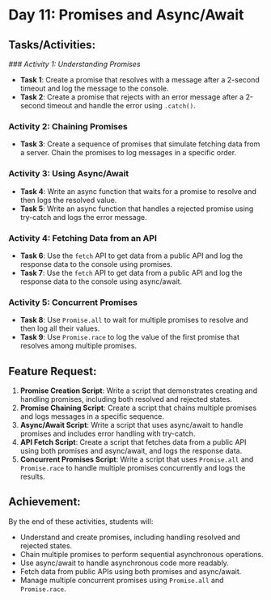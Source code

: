 # **Day 11: Promises and Async/Await**

## **Tasks/Activities:**

*### *Activity 1: Understanding Promises**
- **Task 1**: Create a promise that resolves with a message after a 2-second timeout and log the message to the console.
- **Task 2**: Create a promise that rejects with an error message after a 2-second timeout and handle the error using `.catch()`.

### **Activity 2: Chaining Promises**
- **Task 3**: Create a sequence of promises that simulate fetching data from a server. Chain the promises to log messages in a specific order.

### **Activity 3: Using Async/Await**
- **Task 4**: Write an async function that waits for a promise to resolve and then logs the resolved value.
- **Task 5**: Write an async function that handles a rejected promise using try-catch and logs the error message.

### **Activity 4: Fetching Data from an API**
- **Task 6**: Use the `fetch` API to get data from a public API and log the response data to the console using promises.
- **Task 7**: Use the `fetch` API to get data from a public API and log the response data to the console using async/await.

### **Activity 5: Concurrent Promises**
- **Task 8**: Use `Promise.all` to wait for multiple promises to resolve and then log all their values.
- **Task 9**: Use `Promise.race` to log the value of the first promise that resolves among multiple promises.

## **Feature Request:**
1. **Promise Creation Script**: Write a script that demonstrates creating and handling promises, including both resolved and rejected states.
2. **Promise Chaining Script**: Create a script that chains multiple promises and logs messages in a specific sequence.
3. **Async/Await Script**: Write a script that uses async/await to handle promises and includes error handling with try-catch.
4. **API Fetch Script**: Create a script that fetches data from a public API using both promises and async/await, and logs the response data.
5. **Concurrent Promises Script**: Write a script that uses `Promise.all` and `Promise.race` to handle multiple promises concurrently and logs the results.

## **Achievement:**
By the end of these activities, students will:
- Understand and create promises, including handling resolved and rejected states.
- Chain multiple promises to perform sequential asynchronous operations.
- Use async/await to handle asynchronous code more readably.
- Fetch data from public APIs using both promises and async/await.
- Manage multiple concurrent promises using `Promise.all` and `Promise.race`.
